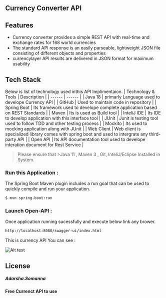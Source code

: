 ## Currency Converter  API

## Features

- Currency converter provides a simple REST API with real-time and exchange rates for 168 world currencies
- The standard API response is an easily parseable, lightweight JSON file consisting of different objects and properties
- currencylayer API results are delivered in JSON format for maximum usability

## Tech Stack 

Below is list of technology used inthis API Implimentaion.
| Technology & Tools | Description |
| ------ | ------ |
| Java 18 | primarly Language used to develope Currency API |
| GitHub | Used to maintain code in repository |
| Spring Boot | Its framework used to develope complete application based on REST Standards |
| Maven | Its is used as Build tool |
| InteliJ IDE | Its IDE to develop application with this interface tool |
| JUnit | Junit is testing tool used to follow TDD and other testing process  |
| Mockito | Its used to mocking application along with JUnit |
| Web Client | Web client is specialized library comes with spring boot and used to intergrate any third-party API |
| Open API | Its API documentation tool used to develope interation document for Rest Service |


> Please ensure that >Java 11 , Maven 3 , Git, InteliJ/Eclipse Installed in System.


### Run this Application :
The Spring Boot Maven plugin includes a run goal that can be used to quickly compile and run your application.
```sh
$ mvn spring-boot:run
```

### Launch Open-API :
Once application running sucessfully and execute below link any brower.
```sh
http://localhost:8080/swagger-ui/index.html
``` 

This is currency API You can see :

![Alt text](https://user-images.githubusercontent.com/11813559/213903603-eb1c6933-02e9-493d-b964-5243547d72a9.png "a title")


## License

##### Adarsha.Somanna

**Free Currenct API to use**
